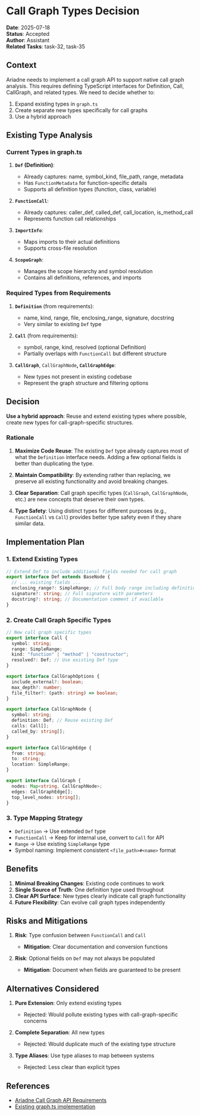 # Call Graph Types Decision

**Date**: 2025-07-18  
**Status**: Accepted  
**Author**: Assistant  
**Related Tasks**: task-32, task-35

## Context

Ariadne needs to implement a call graph API to support native call graph analysis. This requires defining TypeScript interfaces for Definition, Call, CallGraph, and related types. We need to decide whether to:

1. Expand existing types in `graph.ts`
2. Create separate new types specifically for call graphs
3. Use a hybrid approach

## Existing Type Analysis

### Current Types in graph.ts

1. **`Def` (Definition)**:

   - Already captures: name, symbol_kind, file_path, range, metadata
   - Has `FunctionMetadata` for function-specific details
   - Supports all definition types (function, class, variable)

2. **`FunctionCall`**:

   - Already captures: caller_def, called_def, call_location, is_method_call
   - Represents function call relationships

3. **`ImportInfo`**:

   - Maps imports to their actual definitions
   - Supports cross-file resolution

4. **`ScopeGraph`**:
   - Manages the scope hierarchy and symbol resolution
   - Contains all definitions, references, and imports

### Required Types from Requirements

1. **`Definition`** (from requirements):

   - name, kind, range, file, enclosing_range, signature, docstring
   - Very similar to existing `Def` type

2. **`Call`** (from requirements):

   - symbol, range, kind, resolved (optional Definition)
   - Partially overlaps with `FunctionCall` but different structure

3. **`CallGraph`**, `CallGraphNode`**, `CallGraphEdge`**:
   - New types not present in existing codebase
   - Represent the graph structure and filtering options

## Decision

**Use a hybrid approach**: Reuse and extend existing types where possible, create new types for call-graph-specific structures.

### Rationale

1. **Maximize Code Reuse**: The existing `Def` type already captures most of what the `Definition` interface needs. Adding a few optional fields is better than duplicating the type.

2. **Maintain Compatibility**: By extending rather than replacing, we preserve all existing functionality and avoid breaking changes.

3. **Clear Separation**: Call graph specific types (`CallGraph`, `CallGraphNode`, etc.) are new concepts that deserve their own types.

4. **Type Safety**: Using distinct types for different purposes (e.g., `FunctionCall` vs `Call`) provides better type safety even if they share similar data.

## Implementation Plan

### 1. Extend Existing Types

```typescript
// Extend Def to include additional fields needed for call graph
export interface Def extends BaseNode {
  // ... existing fields ...
  enclosing_range?: SimpleRange; // Full body range including definition
  signature?: string; // Full signature with parameters
  docstring?: string; // Documentation comment if available
}
```

### 2. Create Call Graph Specific Types

```typescript
// New call graph specific types
export interface Call {
  symbol: string;
  range: SimpleRange;
  kind: "function" | "method" | "constructor";
  resolved?: Def; // Use existing Def type
}

export interface CallGraphOptions {
  include_external?: boolean;
  max_depth?: number;
  file_filter?: (path: string) => boolean;
}

export interface CallGraphNode {
  symbol: string;
  definition: Def; // Reuse existing Def
  calls: Call[];
  called_by: string[];
}

export interface CallGraphEdge {
  from: string;
  to: string;
  location: SimpleRange;
}

export interface CallGraph {
  nodes: Map<string, CallGraphNode>;
  edges: CallGraphEdge[];
  top_level_nodes: string[];
}
```

### 3. Type Mapping Strategy

- `Definition` → Use extended `Def` type
- `FunctionCall` → Keep for internal use, convert to `Call` for API
- `Range` → Use existing `SimpleRange` type
- Symbol naming: Implement consistent `<file_path>#<name>` format

## Benefits

1. **Minimal Breaking Changes**: Existing code continues to work
2. **Single Source of Truth**: One definition type used throughout
3. **Clear API Surface**: New types clearly indicate call graph functionality
4. **Future Flexibility**: Can evolve call graph types independently

## Risks and Mitigations

1. **Risk**: Type confusion between `FunctionCall` and `Call`

   - **Mitigation**: Clear documentation and conversion functions

2. **Risk**: Optional fields on `Def` may not always be populated
   - **Mitigation**: Document when fields are guaranteed to be present

## Alternatives Considered

1. **Pure Extension**: Only extend existing types

   - Rejected: Would pollute existing types with call-graph-specific concerns

2. **Complete Separation**: All new types

   - Rejected: Would duplicate much of the existing type structure

3. **Type Aliases**: Use type aliases to map between systems
   - Rejected: Less clear than explicit types

## References

- [Ariadne Call Graph API Requirements](/Users/chuck/workspace/refscope/backlog/drafts/refscope-call-graph-api-requirements.md)
- [Existing graph.ts implementation](/Users/chuck/workspace/refscope/src/graph.ts)
